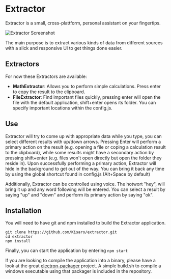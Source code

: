# Extractor
Extractor is a small, cross-plattform, personal assistant on your fingertips.

![Extractor Screenshot](http://i.imgur.com/VwvQBjf.png)

The main purpose is to extract various kinds of data from different sources with a slick and responsive UI to get things done easier.

## Extractors
For now these Extractors are available:
- **MathExtractor**: Allows you to perform simple calculations. Press enter to copy the result to the clipboard.
- **FileExtractor**: Find important files quickly, pressing enter will open the file with the default application, shift+enter opens its folder. You can specify important locations within the config.js.

## Use
Extractor will try to come up with appropriate data while you type, you can select different results with up/down arrows.
Pressing Enter will perform a primary action on the result (e.g. opening a file or coping a calculation result to the clipboard), while some results might have a secondary action by pressing shift+enter (e.g. files won't open directly but open the folder they reside in).
Upon successfully performing a primary action, Extractor will hide in the background to get out of the way. You can bring it back any time by using the global shortcut found in config.js (Alt+Space by default)

Additionally, Extractor can be controlled using voice. The hotwort "hey", will bring it up and any word following will be entered. You can select a result by saying "up" and "down" and perform its primary action by saying "ok".

## Installation
You will need to have git and npm installed to build the Extractor application.
```
git clone https://github.com/Kisaro/extractor.git
cd extractor
npm install
```
Finally, you can start the application by entering `npm start`

If you are looking to compile the application into a binary, please have a look at the great [electron-packager](https://github.com/maxogden/electron-packager) project. A simple build.sh to compile a windows executable using that packager is included in the repository.
